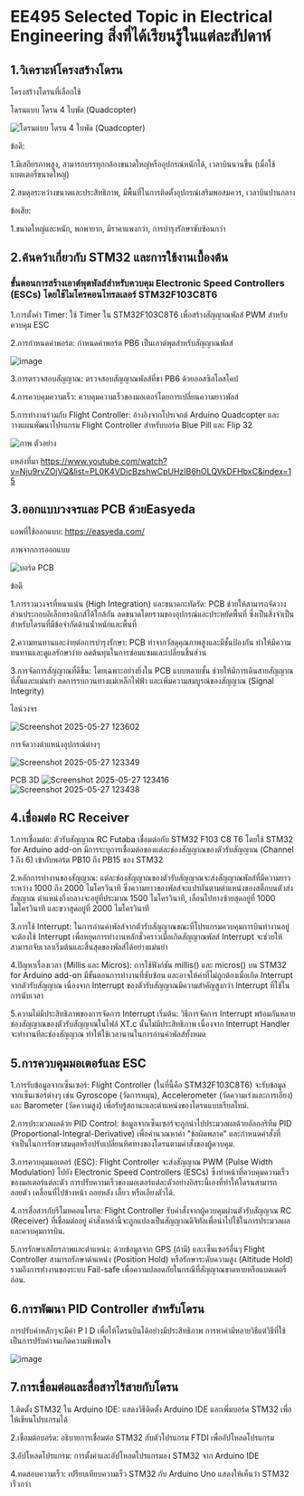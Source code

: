 # EE495 Selected Topic in Electrical Engineering สิ่งที่ได้เรียนรู้ในแต่ละสัปดาห์

## 1.วิเคราะห์โครงสร้างโดรน

โครงสร้างโดรนที่เลือกใช้

โดรนแบบ โดรน 4 ใบพัด (Quadcopter)

![โดรนแบบ โดรน 4 ใบพัด (Quadcopter)](https://github.com/user-attachments/assets/da84bf74-80c6-47f0-9da3-7655a5446b86)

ข้อดี:

1.มีเสถียรภาพสูง, สามารถบรรทุกกล้องขนาดใหญ่หรืออุปกรณ์หนักได้, เวลาบินนานขึ้น (เมื่อใช้แบตเตอรี่ขนาดใหญ่)

2.สมดุลระหว่างขนาดและประสิทธิภาพ, มีพื้นที่ในการติดตั้งอุปกรณ์เสริมพอสมควร, เวลาบินปานกลาง

ข้อเสีย: 

1.ขนาดใหญ่และหนัก, พกพายาก, มีราคาแพงกว่า, การบำรุงรักษาซับซ้อนกว่า

##

## 2.ค้นคว้าเกี่ยวกับ STM32 และการใช้งานเบื้องต้น

### ขั้นตอนการสร้างเอาต์พุตพัลส์สำหรับควบคุม Electronic Speed Controllers (ESCs) โดยใช้ไมโครคอนโทรลเลอร์ STM32F103C8T6 

1.การตั้งค่า Timer: ใช้ Timer ใน STM32F103C8T6 เพื่อสร้างสัญญาณพัลส์ PWM สำหรับควบคุม ESC

2.การกำหนดค่าพอร์ต: กำหนดค่าพอร์ต PB6 เป็นเอาต์พุตสำหรับสัญญาณพัลส์

![image](https://github.com/user-attachments/assets/c41000c9-5a8a-4afe-8f4f-d093f4ef4dbb)

3.การตรวจสอบสัญญาณ: ตรวจสอบสัญญาณพัลส์ที่ขา PB6 ด้วยออสซิลโลสโคป

4.การควบคุมความเร็ว: ควบคุมความเร็วของมอเตอร์โดยการเปลี่ยนความยาวพัลส์

5.การทำงานร่วมกับ Flight Controller: อ้างอิงจากโปรเจกต์ Arduino Quadcopter และวางแผนพัฒนาโปรแกรม Flight Controller สำหรับบอร์ด Blue Pill และ Flip 32

![ภาพ ตัวอย่าง](https://github.com/user-attachments/assets/4797c6f8-5902-4a26-ac5a-31c80113015c)

แหล่งที่มา https://www.youtube.com/watch?v=Nju9rvZOjVQ&list=PL0K4VDicBzshwCpUHzIB6hOLQVkDFHbxC&index=15
##

## 3.ออกแบบวงจรและ PCB ด้วยEasyeda

แอพที่ใช้ออกแบบ: https://easyeda.com/

ภาพจากการออกแบบ

![บอร์ด PCB](https://github.com/user-attachments/assets/5166fc0f-d9f3-4e1c-88d7-e322ec54ab9a)

ข้อดี

1.การรวมวงจรที่หนาแน่น (High Integration) และขนาดกะทัดรัด: PCB ช่วยให้สามารถจัดวางส่วนประกอบอิเล็กทรอนิกส์ได้ใกล้กัน ลดขนาดโดยรวมของอุปกรณ์และประหยัดพื้นที่ ซึ่งเป็นสิ่งจำเป็นสำหรับโดรนที่มีข้อจำกัดด้านน้ำหนักและพื้นที่

2.ความทนทานและง่ายต่อการบำรุงรักษา: PCB ทำจากวัสดุคุณภาพสูงและมีชั้นป้องกัน ทำให้มีความทนทานและดูแลรักษาง่าย ลดต้นทุนในการซ่อมแซมและเปลี่ยนชิ้นส่วน

3.การจัดการสัญญาณที่ดีขึ้น: โดยเฉพาะอย่างยิ่งใน PCB แบบหลายชั้น ช่วยให้มีการเดินสายสัญญาณที่สั้นและแม่นยำ ลดการรบกวนทางแม่เหล็กไฟฟ้า  และเพิ่มความสมบูรณ์ของสัญญาณ (Signal Integrity)

ไลน์วงจร

![Screenshot 2025-05-27 123602](https://github.com/user-attachments/assets/3b76e069-e00b-4009-a503-0252fe26b7fc)

การจัดวางตำแหน่งอุปกรณ์ต่างๆ

![Screenshot 2025-05-27 123349](https://github.com/user-attachments/assets/f265c6ee-51b0-45f5-bc16-5ec752456a12)

PCB 3D
![Screenshot 2025-05-27 123416](https://github.com/user-attachments/assets/9be7fe32-a7f9-41f1-bcb3-f77b8ad9cf61)![Screenshot 2025-05-27 123438](https://github.com/user-attachments/assets/604a0848-293e-4aca-b4e3-48a5de3667ee)

##

## 4.เชื่อมต่อ RC Receiver

1.การเชื่อมต่อ: ตัวรับสัญญาณ RC Futaba เชื่อมต่อกับ STM32 F103 C8 T6 โดยใช้ STM32 for Arduino add-on มีการระบุการเชื่อมต่อของแต่ละช่องสัญญาณของตัวรับสัญญาณ (Channel 1 ถึง 6) เข้ากับพอร์ต PB10 ถึง PB15 ของ STM32

2.หลักการทำงานของสัญญาณ: แต่ละช่องสัญญาณของตัวรับสัญญาณจะส่งสัญญาณพัลส์ที่มีความยาวระหว่าง 1000 ถึง 2000 ไมโครวินาที ซึ่งความยาวของพัลส์จะแปรผันตามตำแหน่งของสติ๊กบนตัวส่งสัญญาณ ตำแหน่งกึ่งกลางจะอยู่ที่ประมาณ 1500 ไมโครวินาที, เลื่อนไปทางซ้ายสุดอยู่ที่ 1000 ไมโครวินาที และขวาสุดอยู่ที่ 2000 ไมโครวินาที

3.การใช้ Interrupt: ในการอ่านค่าพัลส์จากตัวรับสัญญาณขณะที่โปรแกรมควบคุมการบินทำงานอยู่ จะต้องใช้ Interrupt เพื่อหยุดการทำงานหลักชั่วคราวเมื่อเกิดสัญญาณพัลส์ Interrupt จะช่วยให้สามารถจับเวลาเริ่มต้นและสิ้นสุดของพัลส์ได้อย่างแม่นยำ

4.ปัญหาเรื่องเวลา (Millis และ Micros): การใช้ฟังก์ชัน millis() และ micros() บน STM32 for Arduino add-on มีขั้นตอนการทำงานที่ซับซ้อน และอาจให้ค่าที่ไม่ถูกต้องเมื่อเกิด Interrupt จากตัวรับสัญญาณ เนื่องจาก Interrupt ของตัวรับสัญญาณมีความสำคัญสูงกว่า Interrupt ที่ใช้ในการนับเวลา

5.ความไม่มีประสิทธิภาพของการจัดการ Interrupt เริ่มต้น: วิธีการจัดการ Interrupt พร้อมกันหลายช่องสัญญาณของตัวรับสัญญาณในไฟล์ XT.c นั้นไม่มีประสิทธิภาพ เนื่องจาก Interrupt Handler จะทำงานทีละช่องสัญญาณ ทำให้ใช้เวลานานในการอ่านค่าพัลส์ทั้งหมด

##

## 5.การควบคุมมอเตอร์และ ESC

1.การรับข้อมูลจากเซ็นเซอร์: Flight Controller (ในที่นี้คือ STM32F103C8T6) จะรับข้อมูลจากเซ็นเซอร์ต่างๆ เช่น Gyroscope (วัดการหมุน), Accelerometer (วัดความเร่งและการเอียง) และ Barometer (วัดความสูง) เพื่อรับรู้สถานะและตำแหน่งของโดรนแบบเรียลไทม์.

2.การประมวลผลด้วย PID Control: ข้อมูลจากเซ็นเซอร์จะถูกนำไปประมวลผลด้วยอัลกอริทึม PID (Proportional-Integral-Derivative) เพื่อคำนวณหาค่า "ข้อผิดพลาด" และกำหนดคำสั่งที่จำเป็นในการรักษาสมดุลหรือปรับเปลี่ยนทิศทางของโดรนตามคำสั่งของผู้ควบคุม.

3.การควบคุมมอเตอร์ (ESC): Flight Controller จะส่งสัญญาณ PWM (Pulse Width Modulation) ไปยัง Electronic Speed Controllers (ESCs) ซึ่งทำหน้าที่ควบคุมความเร็วของมอเตอร์แต่ละตัว การปรับความเร็วของมอเตอร์แต่ละตัวอย่างอิสระนี้เองที่ทำให้โดรนสามารถลอยตัว เคลื่อนที่ไปข้างหน้า ถอยหลัง เลี้ยว หรือเอียงตัวได้.

4.การสื่อสารกับรีโมทคอนโทรล: Flight Controller รับคำสั่งจากผู้ควบคุมผ่านตัวรับสัญญาณ RC (Receiver) ที่เชื่อมต่ออยู่ คำสั่งเหล่านี้จะถูกแปลงเป็นสัญญาณดิจิทัลเพื่อนำไปใช้ในการประมวลผลและควบคุมการบิน.

5.การรักษาเสถียรภาพและตำแหน่ง: ด้วยข้อมูลจาก GPS (ถ้ามี) และเซ็นเซอร์อื่นๆ Flight Controller สามารถรักษาตำแหน่ง (Position Hold) หรือรักษาระดับความสูง (Altitude Hold) รวมถึงการทำงานของระบบ Fail-safe เพื่อความปลอดภัยในกรณีที่สัญญาณขาดหายหรือแบตเตอรี่อ่อน.

##

## 6.การพัฒนา PID Controller สำหรับโดรน

การปรับค่าหลักๆจะมีค่า P I D เพื่อให้โดรนบินได้อย่างมีประสิทธิภาพ การหาค่ามีหลายวิธีแต่วิธีที่ใช้เป็นการปรับค่าจนเกิดความพึงพอใจ

![image](https://github.com/user-attachments/assets/1daf3237-6e2c-4958-ac3f-5e776c280e5f)
##

## 7.การเชื่อมต่อและสื่อสารไร้สายกับโดรน
1.ติดตั้ง STM32 ใน Arduino IDE: แสดงวิธีติดตั้ง Arduino IDE และเพิ่มบอร์ด STM32 เพื่อให้เขียนโปรแกรมได้

2.เชื่อมต่อบอร์ด: อธิบายการเชื่อมต่อ STM32 กับตัวโปรแกรม FTDI เพื่ออัปโหลดโปรแกรม

3.อัปโหลดโปรแกรม: การตั้งค่าและอัปโหลดโปรแกรมลง STM32 จาก Arduino IDE

4.ทดสอบความเร็ว: เปรียบเทียบความเร็ว STM32 กับ Arduino Uno แสดงให้เห็นว่า STM32 เร็วกว่า

##



